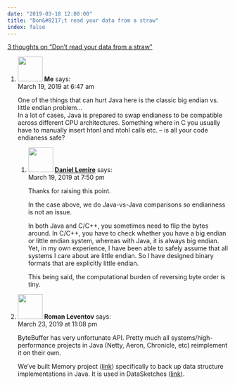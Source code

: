 ```yaml
---
date: "2019-03-18 12:00:00"
title: "Don&#8217;t read your data from a straw"
index: false
---
```


[3 thoughts on &ldquo;Don&#8217;t read your data from a straw&rdquo;](/lemire/blog/2019/03-18-dont-read-your-data-from-a-straw)

<ol class="comment-list">
<li id="comment-395801" class="comment even thread-even depth-1 parent">
<div class="comment-author vcard">
<img alt src="https://secure.gravatar.com/avatar/b1a530f970a984d913686829dcbf9a74?s=56&#038;d=mm&#038;r=g" srcset="https://secure.gravatar.com/avatar/b1a530f970a984d913686829dcbf9a74?s=112&#038;d=mm&#038;r=g 2x" class="avatar avatar-56 photo" height="56" width="56" decoding="async" /> <b class="fn">Me</b> <span class="says">says:</span> </div>
<div class="comment-metadata"><time datetime="2019-03-19T06:47:33+00:00">March 19, 2019 at 6:47 am</time></a> </div>
<div class="comment-content">
<p>One of the things that can hurt Java here is the classic big endian vs. little endian problem&#8230;<br/>
In a lot of cases, Java is prepared to swap endianess to be compatible across different CPU architectures. Something where in C you usually have to manually insert htonl and ntohl calls etc. &#8211; is all your code endianess safe?</p>
</div>
<ol class="children">
<li id="comment-395944" class="comment byuser comment-author-lemire bypostauthor odd alt depth-2">
<div class="comment-author vcard">
<img alt src="https://secure.gravatar.com/avatar/2ca999bef9535950f5b84281a4dab006?s=56&#038;d=mm&#038;r=g" srcset="https://secure.gravatar.com/avatar/2ca999bef9535950f5b84281a4dab006?s=112&#038;d=mm&#038;r=g 2x" class="avatar avatar-56 photo" height="56" width="56" decoding="async" /> <b class="fn"><a href="https://lemire.me/en/" class="url" rel="ugc">Daniel Lemire</a></b> <span class="says">says:</span> </div>
<div class="comment-metadata"><time datetime="2019-03-19T19:50:57+00:00">March 19, 2019 at 7:50 pm</time></a> </div>
<div class="comment-content">
<p>Thanks for raising this point.</p>
<p>In the case above, we do Java-vs-Java comparisons so endianness is not an issue.</p>
<p>In both Java and C/C++, you sometimes need to flip the bytes around. In C/C++, you have to check whether you have a big endian or little endian system, whereas with Java, it is always big endian. Yet, in my own experience, I have been able to safely assume that all systems I care about are little endian. So I have designed binary formats that are explicitly little endian.</p>
<p>This being said, the computational burden of reversing byte order is tiny.</p>
</div>
</li>
</ol>
</li>
<li id="comment-396959" class="comment even thread-odd thread-alt depth-1">
<div class="comment-author vcard">
<img alt src="https://secure.gravatar.com/avatar/4bafdfdb4a8ff3e836171de1f7030233?s=56&#038;d=mm&#038;r=g" srcset="https://secure.gravatar.com/avatar/4bafdfdb4a8ff3e836171de1f7030233?s=112&#038;d=mm&#038;r=g 2x" class="avatar avatar-56 photo" height="56" width="56" loading="lazy" decoding="async" /> <b class="fn">Roman Leventov</b> <span class="says">says:</span> </div>
<div class="comment-metadata"><time datetime="2019-03-23T23:08:02+00:00">March 23, 2019 at 11:08 pm</time></a> </div>
<div class="comment-content">
<p>ByteBuffer has very unfortunate API. Pretty much all systems/high-performance projects in Java (Netty, Aeron, Chronicle, etc) reimplement it on their own.</p>
<p>We&rsquo;ve built Memory project (<a href="https://github.com/DataSketches/memory" rel="nofollow">link</a>) specifically to back up data structure implementations in Java. It is used in DataSketches (<a href="https://github.com/DataSketches/sketches-core" rel="nofollow">link</a>).</p>
</div>
</li>
</ol>
